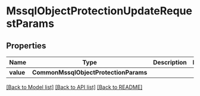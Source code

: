 # MssqlObjectProtectionUpdateRequestParams


## Properties
Name | Type | Description | Notes
------------ | ------------- | ------------- | -------------
**value** | **CommonMssqlObjectProtectionParams** |  | 

[[Back to Model list]](../README.md#documentation-for-models) [[Back to API list]](../README.md#documentation-for-api-endpoints) [[Back to README]](../README.md)



